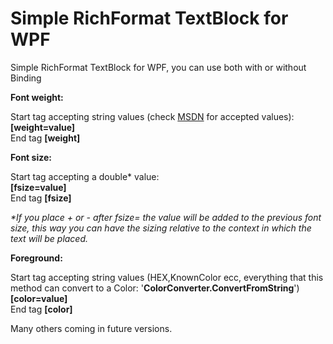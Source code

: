 # Simple RichFormat TextBlock for WPF
Simple RichFormat TextBlock for WPF, you can use both with or without Binding


<strong>Font weight:</strong>  

Start tag accepting string values (check <a href="https://msdn.microsoft.com/it-it/library/system.windows.fontweights(v=vs.110).aspx" target="_blank">MSDN</a> for accepted values):   
<b>[weight=value]</b>  
End tag <b>[weight]</b>

<strong>Font size:</strong>  

Start tag accepting a double* value:   
<b>[fsize=value]</b>  
End tag <b>[fsize]</b>

<em>*If you place + or - after fsize= the value will be added to the previous font size, this way you can have the sizing relative to the context in which the text will be placed.</em>

<strong>Foreground:</strong>  

Start tag accepting string values (HEX,KnownColor ecc, everything that this method can convert to a Color: '<strong>ColorConverter.ConvertFromString</strong>')   
<b>[color=value]</b>  
End tag <b>[color]</b>  

Many others coming in future versions.
